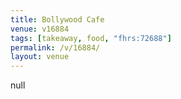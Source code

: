 ```yaml
---
title: Bollywood Cafe
venue: v16884
tags: [takeaway, food, "fhrs:72688"]
permalink: /v/16884/
layout: venue
---
```

null